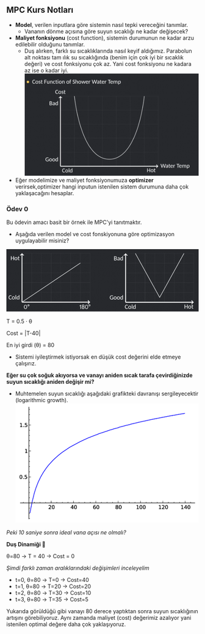 ## MPC Kurs Notları

* **Model**, verilen inputlara göre sistemin nasıl tepki vereceğini tanımlar.
    - Vananın dönme açısına göre suyun sıcaklığı ne kadar değişecek?
* **Maliyet fonksiyonu** (cost function), sistemin durumunun ne kadar arzu edilebilir olduğunu tanımlar.
    - Duş alırken, farklı su sıcaklıklarında nasıl keyif aldığımız. Parabolun alt noktası tam ılık su sıcaklığında (benim için çok iyi bir sıcaklık değeri) ve cost fonksiyonu çok az. Yani cost fonksiyonu ne kadara az ise o kadar iyi.
    ![alt text](https://raw.githubusercontent.com/gurselturkeri/mpc-course-assignments/master/notes/cost_function3.png)
* Eğer modelimize ve maliyet fonksiyonumuza **optimizer** verirsek,optimizer hangi inputun istenilen sistem durumuna daha çok yaklaşacağını hesaplar.


### Ödev 0
Bu ödevin amacı basit bir örnek ile MPC'yi tanıtmaktır.
* Aşağıda verilen model ve cost fonskiyonuna göre optimizasyon uygulayabilir misiniz?

![alt text](https://raw.githubusercontent.com/gurselturkeri/mpc-course-assignments/master/notes/assigment0.png)

T = 0.5 · θ

Cost = |T-40|

En iyi girdi (θ) = 80 
* Sistemi iyileştirmek istiyorsak en düşük cost değerini elde etmeye çalışırız.


**Eğer su çok soğuk akıyorsa ve vanayı aniden sıcak tarafa çevirdiğinizde suyun sıcaklığı aniden değişir mi?**
    
* Muhtemelen suyun sıcaklığı aşağıdaki grafikteki davranışı sergileyecektir (logarithmic growth).
![alt text](https://raw.githubusercontent.com/gurselturkeri/mpc-course-assignments/master/notes/image.png)


*Peki 10 saniye sonra ideal vana açısı ne olmalı?*

**Duş Dinamiği 🚿**

θ=80 -> T = 40 -> Cost = 0 

*Şimdi farklı zaman aralıklarındaki değişimleri inceleyelim*

- t=0, θ=80 -> T=0 -> Cost=40
- t=1, θ=80 -> T=20 -> Cost=20
- t=2, θ=80 -> T=30 -> Cost=10
- t=3, θ=80 -> T=35 -> Cost=5

Yukarıda görüldüğü gibi vanayı 80 derece yaptıktan sonra suyun sıcaklığının artışını görebiliyoruz. Aynı zamanda maliyet (cost) değerimiz azalıyor yani istenilen optimal değere daha çok yaklaşıyoruz.

